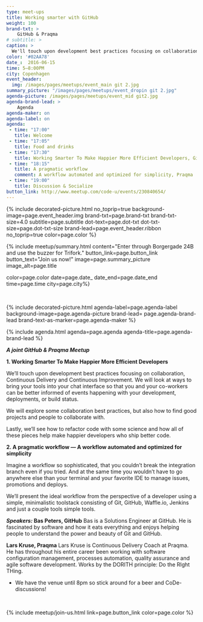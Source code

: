 ```yaml
---
type: meet-ups
title: Working smarter with GitHub
weight: 100
brand-txt: >
    GitHub & Praqma
# subtitle: >
caption: >
  We'll touch upon development best practices focusing on collaboration, Continuous Delivery and Continuous Improvement.
color: '#02AA78'
date_:  2016-06-15
time: 5—8:00PM
city: Copenhagen
event_header:
  img: /images/pages/meetups/event_main git 2.jpg
summary_picture: "/images/pages/meetups/event_dropin git 2.jpg"
agenda-picture: /images/pages/meetups/event_mid git2.jpg
agenda-brand-lead: >
    Agenda
agenda-maker: on
agenda-label: on
agenda:
 - time: "17:00"
   title: Welcome 
 - time: "17:05"
   title: Food and drinks 
 - time: "17:30"
   title: Working Smarter To Make Happier More Efficient Developers, GitHub
 - time: "18:15"
   title: A pragmatic workflow
   comment: A workflow automated and optimized for simplicity, Praqma
 - time: "19:00"
   title: Discussion & Socialize
button_link: http://www.meetup.com/code-u/events/230840654/
---
```


{% include decorated-picture.html
no_toprip=true
background-image=page.event_header.img
brand-txt=page.brand-txt
brand-txt-size=4.0
subtitle=page.subtitle
dot-text=page.dot-txt
dot-txt-size=page.dot-txt-size
brand-lead=page.event_header.ribbon
no_toprip=true
color=page.color %}

{% include meetup/summary.html
content="Enter through Borgergade 24B and use the buzzer for Trifork."
button_link=page.button_link
button_text="Join us now!"
image=page.summary_picture
image_alt=page.title

color=page.color
date=page.date_
date_end=page.date_end
time=page.time
city=page.city%}

<br>

{% include decorated-picture.html
agenda-label=page.agenda-label
background-image=page.agenda-picture
brand-lead= page.agenda-brand-lead
brand-text-as-marker=page.agenda-maker %}

{% include agenda.html
agenda=page.agenda
agenda-title=page.agenda-brand-lead %}

***A joint GitHub & Praqma Meetup***

**1. Working Smarter To Make Happier More Efficient Developers**

We’ll touch upon development best practices focusing on collaboration, Continuous Delivery and Continuous Improvement.
We will look at ways to bring your tools into your chat interface so that you and your co-workers can be better informed of events happening with your development, deployments, or build status. 

We will explore some collaboration best practices, but also how to find good projects and people to collaborate with.

Lastly, we’ll see how to refactor code with some science and how all of these pieces help make happier developers who ship better code.

**2. A pragmatic workflow — A workflow automated and optimized for simplicity**

Imagine a workflow so sophisticated, that you couldn’t break the integration branch even if you tried. And at the same time you wouldn’t have to go anywhere else than your terminal and your favorite IDE to manage issues, promotions and deploys.

We’ll present the ideal workflow from the perspective of a developer using a simple, minimalistic toolstack consisting of Git, GitHub, Waffle.io, Jenkins and just a couple tools simple tools.

***Speakers:* Bas Peters, GitHub**
Bas is a Solutions Engineer at GitHub. He is fascinated by software and how it eats everything and enjoys helping people to understand the power and beauty of Git and GitHub.

**Lars Kruse, Praqma**
Lars Kruse is Continuous Delivery Coach at Praqma. He has throughout his entire career been working with software configuration management, processes automation, quality assurance and agile software development. Works by the DORITH principle: Do the RIght THing.


- We have the venue until 8pm so stick around for a beer and CoDe-discussions!

<br>

{% include meetup/join-us.html link=page.button_link color=page.color %}
